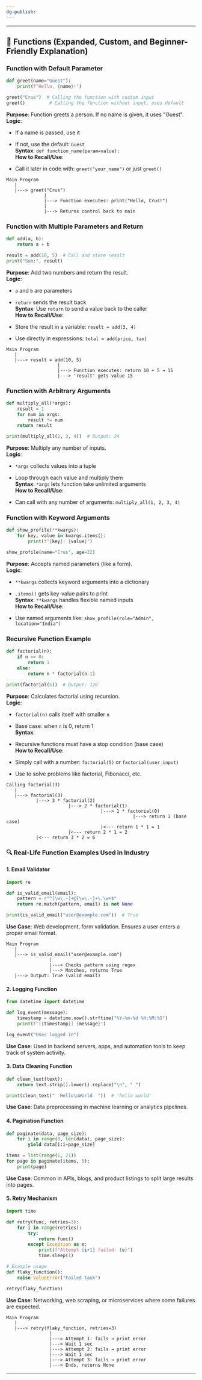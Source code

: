 ```yaml
---
dg-publish:
---
```

---
## 🧠 Functions (Expanded, Custom, and Beginner-Friendly Explanation)

### Function with Default Parameter

```python
def greet(name="Guest"):
    print(f"Hello, {name}!")

greet("Crus")  # Calling the function with custom input
greet()         # Calling the function without input, uses default
```

**Purpose**: Function greets a person. If no name is given, it uses "Guest".  
**Logic**:

- If a name is passed, use it
    
- If not, use the default: `Guest`  
    **Syntax**: `def function_name(param=value):`  
    **How to Recall/Use**:
    
- Call it later in code with: `greet("your_name")` or just `greet()`
    

```
Main Program
   |
   |---> greet("Crus")
              |
              |---> Function executes: print("Hello, Crus!")
              |
              |---> Returns control back to main
```

### Function with Multiple Parameters and Return

```python
def add(a, b):
    return a + b

result = add(10, 5)  # Call and store result
print("Sum:", result)
```

**Purpose**: Add two numbers and return the result.  
**Logic**:

- `a` and `b` are parameters
    
- `return` sends the result back  
    **Syntax**: Use `return` to send a value back to the caller  
    **How to Recall/Use**:
    
- Store the result in a variable: `result = add(3, 4)`
    
- Use directly in expressions: `total = add(price, tax)`
    
```
Main Program
   |
   |---> result = add(10, 5)
                   |
                   |---> Function executes: return 10 + 5 → 15
                   |---> 'result' gets value 15
```
### Function with Arbitrary Arguments

```python
def multiply_all(*args):
    result = 1
    for num in args:
        result *= num
    return result

print(multiply_all(2, 3, 4))  # Output: 24
```

**Purpose**: Multiply any number of inputs.  
**Logic**:

- `*args` collects values into a tuple
    
- Loop through each value and multiply them  
    **Syntax**: `*args` lets function take unlimited arguments  
    **How to Recall/Use**:
    
- Can call with any number of arguments: `multiply_all(1, 2, 3, 4)`
    

### Function with Keyword Arguments

```python
def show_profile(**kwargs):
    for key, value in kwargs.items():
        print(f"{key}: {value}")

show_profile(name="Crus", age=22)
```

**Purpose**: Accepts named parameters (like a form).  
**Logic**:

- `**kwargs` collects keyword arguments into a dictionary
    
- `.items()` gets key-value pairs to print  
    **Syntax**: `**kwargs` handles flexible named inputs  
    **How to Recall/Use**:
    
- Use named arguments like: `show_profile(role="Admin", location="India")`
    

### Recursive Function Example

```python
def factorial(n):
    if n == 0:
        return 1
    else:
        return n * factorial(n-1)

print(factorial(5))  # Output: 120
```

**Purpose**: Calculates factorial using recursion.  
**Logic**:

- `factorial(n)` calls itself with smaller `n`
    
- Base case: when `n` is 0, return 1  
    **Syntax**:
    
- Recursive functions must have a stop condition (base case)  
    **How to Recall/Use**:
    
- Simply call with a number: `factorial(5)` or `factorial(user_input)`
    
- Use to solve problems like factorial, Fibonacci, etc.
    
```
Calling factorial(3)
   |
   |---> factorial(3)
           |---> 3 * factorial(2)
                       |---> 2 * factorial(1)
                                   |---> 1 * factorial(0)
                                               |---> return 1 (base case)
                                   |<--- return 1 * 1 = 1
                       |<--- return 2 * 1 = 2
           |<--- return 3 * 2 = 6
```
### 🔍 Real-Life Function Examples Used in Industry

#### 1. Email Validator

```python
import re

def is_valid_email(email):
    pattern = r"^[\w\.-]+@[\w\.-]+\.\w+$"
    return re.match(pattern, email) is not None

print(is_valid_email("user@example.com"))  # True
```

**Use Case**: Web development, form validation. Ensures a user enters a proper email format.
```
Main Program
   |
   |---> is_valid_email("user@example.com")
                |
                |---> Checks pattern using regex
                |---> Matches, returns True
   |---> Output: True (valid email)
```
#### 2. Logging Function

```python
from datetime import datetime

def log_event(message):
    timestamp = datetime.now().strftime("%Y-%m-%d %H:%M:%S")
    print(f"[{timestamp}] {message}")

log_event("User logged in")
```

**Use Case**: Used in backend servers, apps, and automation tools to keep track of system activity.

#### 3. Data Cleaning Function

```python
def clean_text(text):
    return text.strip().lower().replace("\n", " ")

print(clean_text("  Hello\nWorld  "))  # 'hello world'
```

**Use Case**: Data preprocessing in machine learning or analytics pipelines.

#### 4. Pagination Function

```python
def paginate(data, page_size):
    for i in range(0, len(data), page_size):
        yield data[i:i+page_size]

items = list(range(1, 21))
for page in paginate(items, 5):
    print(page)
```

**Use Case**: Common in APIs, blogs, and product listings to split large results into pages.

#### 5. Retry Mechanism

```python
import time

def retry(func, retries=3):
    for i in range(retries):
        try:
            return func()
        except Exception as e:
            print(f"Attempt {i+1} failed: {e}")
            time.sleep(1)

# Example usage
def flaky_function():
    raise ValueError("Failed task")

retry(flaky_function)
```

**Use Case**: Networking, web scraping, or microservices where some failures are expected.
```
Main Program
   |
   |---> retry(flaky_function, retries=3)
                |
                |---> Attempt 1: fails → print error
                |---> Wait 1 sec
                |---> Attempt 2: fails → print error
                |---> Wait 1 sec
                |---> Attempt 3: fails → print error
                |---> Ends, returns None
```
---